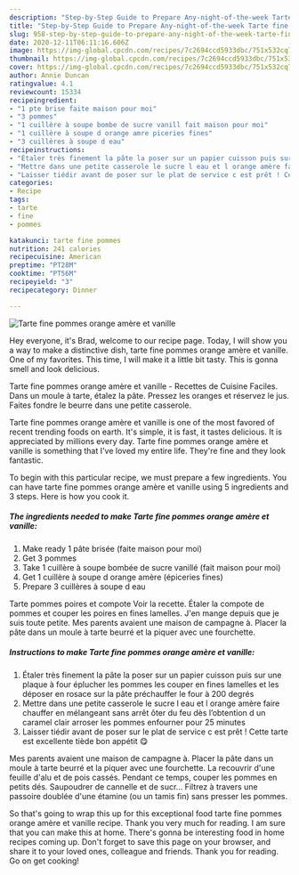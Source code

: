 ```yaml
---
description: "Step-by-Step Guide to Prepare Any-night-of-the-week Tarte fine pommes orange amère et vanille"
title: "Step-by-Step Guide to Prepare Any-night-of-the-week Tarte fine pommes orange amère et vanille"
slug: 958-step-by-step-guide-to-prepare-any-night-of-the-week-tarte-fine-pommes-orange-amere-et-vanille
date: 2020-12-11T06:11:16.606Z
image: https://img-global.cpcdn.com/recipes/7c2694ccd5933dbc/751x532cq70/tarte-fine-pommes-orange-amere-et-vanille-photo-principale-de-la-recette.jpg
thumbnail: https://img-global.cpcdn.com/recipes/7c2694ccd5933dbc/751x532cq70/tarte-fine-pommes-orange-amere-et-vanille-photo-principale-de-la-recette.jpg
cover: https://img-global.cpcdn.com/recipes/7c2694ccd5933dbc/751x532cq70/tarte-fine-pommes-orange-amere-et-vanille-photo-principale-de-la-recette.jpg
author: Annie Duncan
ratingvalue: 4.1
reviewcount: 15334
recipeingredient:
- "1 pte brise faite maison pour moi"
- "3 pommes"
- "1 cuillère à soupe bombe de sucre vanill fait maison pour moi"
- "1 cuillère à soupe d orange amre piceries fines"
- "3 cuillères à soupe d eau"
recipeinstructions:
- "Étaler très finement la pâte la poser sur un papier cuisson puis sur une plaque à four éplucher les pommes les couper en fines lamelles et les déposer en rosace sur la pâte préchauffer le four à 200 degrés"
- "Mettre dans une petite casserole le sucre l eau et l orange amère faire chauffer en mélangeant sans arrêt ôter du feu dès l’obtention d un caramel clair arroser les pommes enfourner pour 25 minutes"
- "Laisser tiédir avant de poser sur le plat de service c est prêt ! Cette tarte est excellente tiède bon appétit 😋"
categories:
- Recipe
tags:
- tarte
- fine
- pommes

katakunci: tarte fine pommes 
nutrition: 241 calories
recipecuisine: American
preptime: "PT28M"
cooktime: "PT56M"
recipeyield: "3"
recipecategory: Dinner

---
```



![Tarte fine pommes orange amère et vanille](https://img-global.cpcdn.com/recipes/7c2694ccd5933dbc/751x532cq70/tarte-fine-pommes-orange-amere-et-vanille-photo-principale-de-la-recette.jpg)

Hey everyone, it's Brad, welcome to our recipe page. Today, I will show you a way to make a distinctive dish, tarte fine pommes orange amère et vanille. One of my favorites. This time, I will make it a little bit tasty. This is gonna smell and look delicious.

Tarte fine pommes orange amère et vanille - Recettes de Cuisine Faciles. Dans un moule à tarte, étalez la pâte. Pressez les oranges et réservez le jus. Faites fondre le beurre dans une petite casserole.

Tarte fine pommes orange amère et vanille is one of the most favored of recent trending foods on earth. It's simple, it is fast, it tastes delicious. It is appreciated by millions every day. Tarte fine pommes orange amère et vanille is something that I've loved my entire life. They're fine and they look fantastic.


To begin with this particular recipe, we must prepare a few ingredients. You can have tarte fine pommes orange amère et vanille using 5 ingredients and 3 steps. Here is how you cook it.

<!--inarticleads1-->

##### The ingredients needed to make Tarte fine pommes orange amère et vanille:

1. Make ready 1 pâte brisée (faite maison pour moi)
1. Get 3 pommes
1. Take 1 cuillère à soupe bombée de sucre vanillé (fait maison pour moi)
1. Get 1 cuillère à soupe d orange amère (épiceries fines)
1. Prepare 3 cuillères à soupe d eau


Tarte pommes poires et compote Voir la recette. Étaler la compote de pommes et couper les poires en fines lamelles. J&#39;en mange depuis que je suis toute petite. Mes parents avaient une maison de campagne à. Placer la pâte dans un moule à tarte beurré et la piquer avec une fourchette. 

<!--inarticleads2-->

##### Instructions to make Tarte fine pommes orange amère et vanille:

1. Étaler très finement la pâte la poser sur un papier cuisson puis sur une plaque à four éplucher les pommes les couper en fines lamelles et les déposer en rosace sur la pâte préchauffer le four à 200 degrés
1. Mettre dans une petite casserole le sucre l eau et l orange amère faire chauffer en mélangeant sans arrêt ôter du feu dès l’obtention d un caramel clair arroser les pommes enfourner pour 25 minutes
1. Laisser tiédir avant de poser sur le plat de service c est prêt ! Cette tarte est excellente tiède bon appétit 😋


Mes parents avaient une maison de campagne à. Placer la pâte dans un moule à tarte beurré et la piquer avec une fourchette. La recouvrir d&#39;une feuille d&#39;alu et de pois cassés. Pendant ce temps, couper les pommes en petits dés. Saupoudrer de cannelle et de sucr… Filtrez à travers une passoire doublée d&#39;une étamine (ou un tamis fin) sans presser les pommes. 

So that's going to wrap this up for this exceptional food tarte fine pommes orange amère et vanille recipe. Thank you very much for reading. I am sure that you can make this at home. There's gonna be interesting food in home recipes coming up. Don't forget to save this page on your browser, and share it to your loved ones, colleague and friends. Thank you for reading. Go on get cooking!
